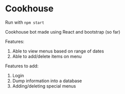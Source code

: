 # Cookhouse

Run with `npm start`

Cookhouse bot made using React and bootstrap (so far)

Features:
1. Able to view menus based on range of dates
2. Able to add/delete items on menu

Features to add:
1. Login
2. Dump information into a database
3. Adding/deleting special menus
